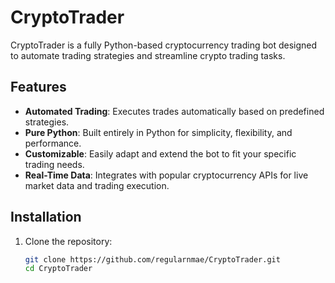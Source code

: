 # CryptoTrader

CryptoTrader is a fully Python-based cryptocurrency trading bot designed to automate trading strategies and streamline crypto trading tasks.

## Features
- **Automated Trading**: Executes trades automatically based on predefined strategies.
- **Pure Python**: Built entirely in Python for simplicity, flexibility, and performance.
- **Customizable**: Easily adapt and extend the bot to fit your specific trading needs.
- **Real-Time Data**: Integrates with popular cryptocurrency APIs for live market data and trading execution.

## Installation

1. Clone the repository:
   ```bash
   git clone https://github.com/regularnmae/CryptoTrader.git
   cd CryptoTrader
